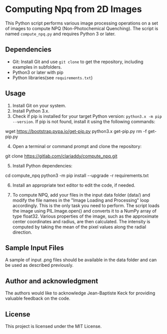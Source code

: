 # Computing Npq from 2D Images

This Python script performs various image processing operations on a set of images to compute NPQ (Non-Photochemical Quenching). The script is named `compute_npq.py` and requires Python 3 or later.

## Dependencies

- Git: Install Git and use `git clone` to get the repository, including examples in subfolders.
- Python3 or later with pip
- Python libraries(see `requirements.txt`)

## Usage

1. Install Git on your system. 
2. Install Python 3.x.
3. Check if pip is installed for your target Python version: `python3.x -m pip --version`. If pip is not found, install it using the following commands:

wget https://bootstrap.pypa.io/get-pip.py
python3.x get-pip.py
rm -f get-pip.py

4. Open a terminal or command prompt and clone the repository:

git clone https://gitlab.com/clariaddy/compute_npq.git

5. Install Python dependencies:

cd compute_npq
python3 -m pip install --upgrade -r requirements.txt

6. Install an appropriate text editor to edit the code, if needed.

7. To compute NPQ, add your files in the input data folder (data/) and modify the file names in the "Image Loading and Processing" loop accordingly. This is the only task you need to perform. The script loads the image using PIL.Image.open() and converts it to a NumPy array of type float32. Various properties of the image, such as the approximate center coordinates and radius, are then calculated. The intensity is computed by taking the mean of the pixel values along the radial direction.

## Sample Input Files

A sample of input .png files should be available in the data folder and can be used as described previously.

## Author and acknowledgment
The authors would like to acknowledge Jean-Baptiste Keck for providing valuable feedback on the code.

## License
This project is licensed under the MIT License.

